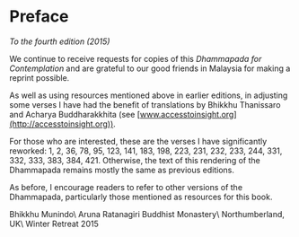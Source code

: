 Preface
=======

*To the fourth edition (2015)*

We continue to receive requests for copies of this *Dhammapada for
Contemplation* and are grateful to our good friends in Malaysia for
making a reprint possible.

As well as using resources mentioned above in earlier editions, in
adjusting some verses I have had the benefit of translations by Bhikkhu
Thanissaro and Acharya Buddharakkhita (see
[www.accesstoinsight.org](http://accesstoinsight.org)).

For those who are interested, these are the verses I have significantly
reworked: 1, 2, 36, 78, 95, 123, 141, 183, 198, 223, 231, 232, 233, 244,
331, 332, 333, 383, 384, 421. Otherwise, the text of this rendering of
the Dhammapada remains mostly the same as previous editions.

As before, I encourage readers to refer to other versions of the
Dhammapada, particularly those mentioned as resources for this book.

Bhikkhu Munindo\\
Aruna Ratanagiri Buddhist Monastery\\
Northumberland, UK\\
Winter Retreat 2015
